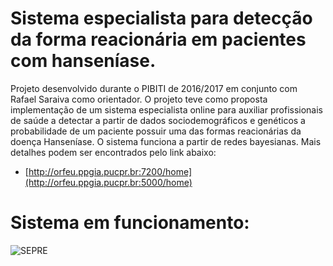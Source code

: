 ﻿# Sistema especialista para detecção da forma reacionária em pacientes com hanseníase.

Projeto desenvolvido durante o PIBITI de 2016/2017 em conjunto com Rafael Saraiva como orientador. O projeto teve como proposta implementação de um sistema especialista online para auxiliar profissionais de saúde a detectar a partir de dados sociodemográficos e genéticos a probabilidade de um paciente possuir uma das formas reacionárias da doença Hanseníase. O sistema funciona a partir de redes bayesianas. Mais detalhes podem ser encontrados pelo link abaixo:

-   [http://orfeu.ppgia.pucpr.br:7200/home](http://orfeu.ppgia.pucpr.br:5000/home)

# Sistema em funcionamento:

![SEPRE](https://user-images.githubusercontent.com/11547397/56755456-f453c800-6765-11e9-962b-eeb21b531b55.PNG)
